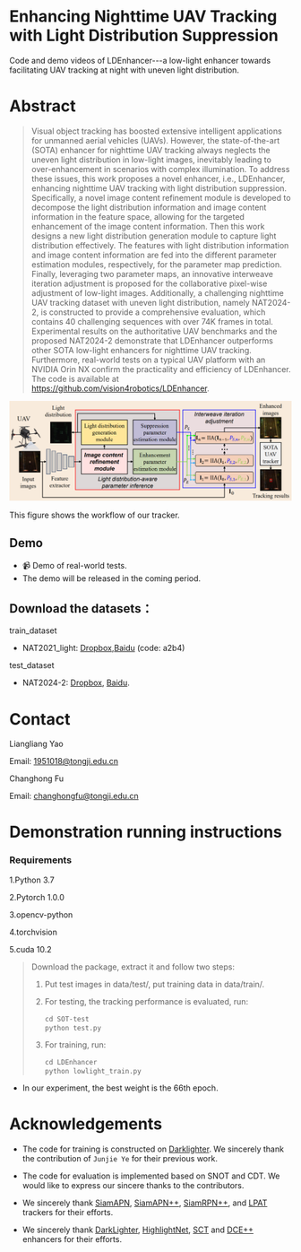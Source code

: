 # Enhancing Nighttime UAV Tracking with Light Distribution Suppression

Code and demo videos of LDEnhancer---a low-light enhancer towards facilitating UAV tracking at night with uneven light distribution.


# Abstract 
> Visual object tracking has boosted extensive intelligent applications for unmanned aerial vehicles (UAVs). However, the state-of-the-art (SOTA) enhancer for nighttime UAV tracking always neglects the uneven light distribution in low-light images, inevitably leading to over-enhancement in scenarios with complex illumination. To address these issues, this work proposes a novel enhancer, i.e., LDEnhancer, enhancing nighttime UAV tracking with light distribution suppression. Specifically, a novel image content refinement module is developed to decompose the light distribution information and image content information in the feature space, allowing for the targeted enhancement of the image content information. Then this work designs a new light distribution generation module to capture light distribution effectively. The features with light distribution information and image content information are fed into the different parameter estimation modules, respectively, for the parameter map prediction. Finally, leveraging two parameter maps, an innovative interweave iteration adjustment is proposed for the collaborative pixel-wise adjustment of low-light images. Additionally, a challenging nighttime UAV tracking dataset with uneven light distribution, namely NAT2024-2, is constructed to provide a comprehensive evaluation, which contains 40 challenging sequences with over 74K frames in total. Experimental results on the authoritative UAV benchmarks and the proposed NAT2024-2 demonstrate that LDEnhancer outperforms other SOTA low-light enhancers for nighttime UAV tracking. Furthermore, real-world tests on a typical UAV platform with an NVIDIA Orin NX confirm the practicality and efficiency of LDEnhancer. The code is available at https://github.com/vision4robotics/LDEnhancer. 

<!-- ![Workflow of our tracker](https://github.com/vision4robotics/SGDViT/blob/main/imgs/2.png)

This figure shows the workflow of our tracker.
## Demo

- 📹 Demo of real-world [SGDViT](https://www.bilibili.com/video/BV1Qd4y1J7PM/?vd_source=4bf245fe6a4c3e4931ad481b87f324ae) tests.
- Refer to [Test1](https://www.bilibili.com/video/BV19e4y187Km/?vd_source=4bf245fe6a4c3e4931ad481b87f324ae) and [Test2](https://www.bilibili.com/video/BV12d4y1678S/?vd_source=4bf245fe6a4c3e4931ad481b87f324ae) on Bilibili for more real-world tests.
 -->
![Workflow of our tracker](https://github.com/vision4robotics/LDEnhancer/blob/main/LDEnhancer/workflow.png)

This figure shows the workflow of our tracker.
## Demo

- 📹 Demo of real-world tests.
- The demo will be released in the coming period.
<!--- Refer to [LDEnhancer](https://youtu.be/tTI-QHqxMf8) on YouTube for more real-world tests.-->
## Download the datasets：
train_dataset
* NAT2021_light: [Dropbox](https://www.dropbox.com/scl/fi/dm35066r4q70f8m3sstzd/NAT2021-light.zip?rlkey=1y3g8ys1r7anvs0u5mdes87k4&st=n3rn8fwi&dl=0),[Baidu](https://pan.baidu.com/s/12BOksy2jFZRT2HlOX5kjwQ?pwd=a2b4) (code: a2b4)

test_dataset

* NAT2024-2: [Dropbox](https://www.dropbox.com/scl/fi/rwq7a4dblzucpg0zjetvc/NAT2024-2.zip?rlkey=p6s2injo4bh161qsxa13fidjz&st=atnf4ebo&dl=0), [Baidu](https://pan.baidu.com/s/1Ycg0CKCOU8naV5m0Mid2TA?pwd=z78k).

# Contact 
Liangliang Yao

Email: 1951018@tongji.edu.cn

Changhong Fu

Email: changhongfu@tongji.edu.cn

# Demonstration running instructions

### Requirements

1.Python 3.7

2.Pytorch 1.0.0

3.opencv-python

4.torchvision

5.cuda 10.2

>Download the package, extract it and follow two steps:
>
>1. Put test images in data/test/, put training data in data/train/.
>
>2. For testing, the tracking performance is evaluated, run:
>
>     ```
>     cd SOT-test
>     python test.py
>     ```
>
>3. For training, run:
>
>     ```
>     cd LDEnhancer
>     python lowlight_train.py
>     ```

* In our experiment, the best weight is the 66th epoch.


# Acknowledgements
- The code for training is constructed on [Darklighter](https://github.com/vision4robotics/DarkLighter). We sincerely thank the contribution of `Junjie Ye` for their previous work.

- The code for evaluation is implemented based on SNOT and CDT. We would like to express our sincere thanks to the contributors.

-  We sincerely thank [SiamAPN](https://github.com/vision4robotics/SiamAPN), [SiamAPN++](https://github.com/vision4robotics/SiamAPN), [SiamRPN++](https://github.com/STVIR/pysot), and [LPAT](https://github.com/vision4robotics/LPAT) trackers for their efforts. 

-  We sincerely thank [DarkLighter](https://github.com/vision4robotics/DarkLighter), [HighlightNet](https://github.com/vision4robotics/HighlightNet), [SCT](https://github.com/vision4robotics/SCT) and [DCE++](https://github.com/Li-Chongyi/Zero-DCE_extension) enhancers for their efforts.


 
